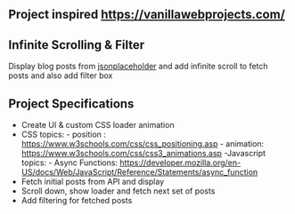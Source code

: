 ## Project inspired https://vanillawebprojects.com/

## Infinite Scrolling & Filter

Display blog posts from [jsonplaceholder](https://jsonplaceholder.typicode.com) and add infinite scroll to fetch posts and also add filter box

## Project Specifications

- Create UI & custom CSS loader animation
- CSS topics: - position : https://www.w3schools.com/css/css_positioning.asp - animation: https://www.w3schools.com/css/css3_animations.asp
  -Javascript topics: - Async Functions: https://developer.mozilla.org/en-US/docs/Web/JavaScript/Reference/Statements/async_function
- Fetch initial posts from API and display
- Scroll down, show loader and fetch next set of posts
- Add filtering for fetched posts

